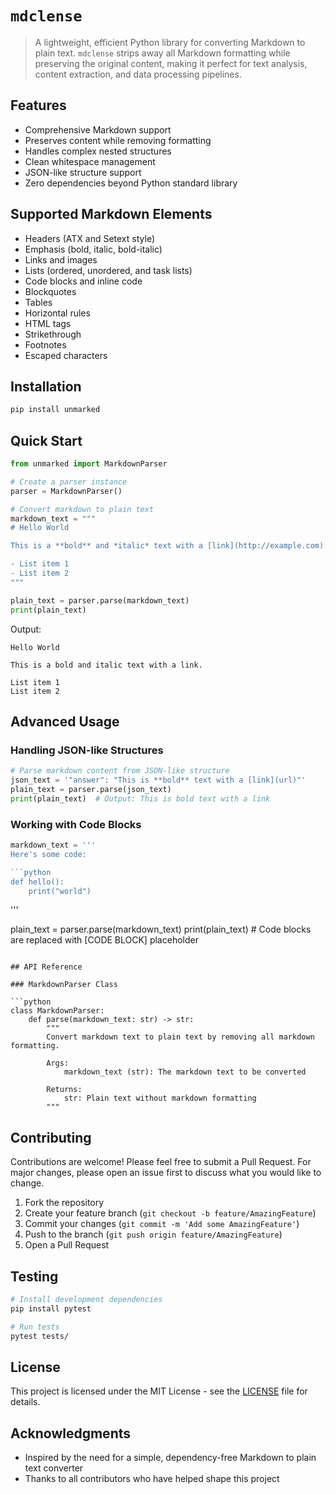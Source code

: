 # `mdclense`

> A lightweight, efficient Python library for converting Markdown to plain text. `mdclense` strips away all Markdown formatting while preserving the original content, making it perfect for text analysis, content extraction, and data processing pipelines.

## Features

- Comprehensive Markdown support
- Preserves content while removing formatting
- Handles complex nested structures
- Clean whitespace management
- JSON-like structure support
- Zero dependencies beyond Python standard library

## Supported Markdown Elements

- Headers (ATX and Setext style)
- Emphasis (bold, italic, bold-italic)
- Links and images
- Lists (ordered, unordered, and task lists)
- Code blocks and inline code
- Blockquotes
- Tables
- Horizontal rules
- HTML tags
- Strikethrough
- Footnotes
- Escaped characters

## Installation

```bash
pip install unmarked
```

## Quick Start

```python
from unmarked import MarkdownParser

# Create a parser instance
parser = MarkdownParser()

# Convert markdown to plain text
markdown_text = """
# Hello World

This is a **bold** and *italic* text with a [link](http://example.com).

- List item 1
- List item 2
"""

plain_text = parser.parse(markdown_text)
print(plain_text)
```

Output:

```
Hello World

This is a bold and italic text with a link.

List item 1
List item 2
```

## Advanced Usage

### Handling JSON-like Structures

```python
# Parse markdown content from JSON-like structure
json_text = '"answer": "This is **bold** text with a [link](url)"'
plain_text = parser.parse(json_text)
print(plain_text)  # Output: This is bold text with a link
```

### Working with Code Blocks

````python
markdown_text = '''
Here's some code:

```python
def hello():
    print("world")
````

'''

plain_text = parser.parse(markdown_text)
print(plain_text) # Code blocks are replaced with [CODE BLOCK] placeholder

````

## API Reference

### MarkdownParser Class

```python
class MarkdownParser:
    def parse(markdown_text: str) -> str:
        """
        Convert markdown text to plain text by removing all markdown formatting.

        Args:
            markdown_text (str): The markdown text to be converted

        Returns:
            str: Plain text without markdown formatting
        """
````

## Contributing

Contributions are welcome! Please feel free to submit a Pull Request. For major changes, please open an issue first to discuss what you would like to change.

1. Fork the repository
2. Create your feature branch (`git checkout -b feature/AmazingFeature`)
3. Commit your changes (`git commit -m 'Add some AmazingFeature'`)
4. Push to the branch (`git push origin feature/AmazingFeature`)
5. Open a Pull Request

## Testing

```bash
# Install development dependencies
pip install pytest

# Run tests
pytest tests/
```

## License

This project is licensed under the MIT License - see the [LICENSE](LICENSE) file for details.

## Acknowledgments

- Inspired by the need for a simple, dependency-free Markdown to plain text converter
- Thanks to all contributors who have helped shape this project
